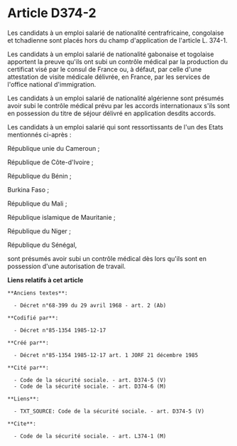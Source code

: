# Article D374-2

Les candidats à un emploi salarié de nationalité centrafricaine, congolaise et tchadienne sont placés hors du champ
d'application de l'article L. 374-1. 

Les candidats à un emploi salarié de nationalité gabonaise et togolaise apportent la preuve qu'ils ont subi un contrôle
médical par la production du certificat visé par le consul de France ou, à défaut, par celle d'une attestation de visite
médicale délivrée, en France, par les services de l'office national d'immigration.

Les candidats à un emploi salarié de nationalité algérienne sont présumés avoir subi le contrôle médical prévu par les
accords internationaux s'ils sont en possession du titre de séjour délivré en application desdits accords. 

Les candidats à un emploi salarié qui sont ressortissants de l'un des Etats mentionnés ci-après : 

République unie du Cameroun ; 

République de Côte-d'Ivoire ; 

République du Bénin ; 

Burkina Faso ; 

République du Mali ; 

République islamique de Mauritanie ; 

République du Niger ; 

République du Sénégal, 

sont présumés avoir subi un contrôle médical dès lors qu'ils sont en possession d'une autorisation de travail.

**Liens relatifs à cet article**

	**Anciens textes**:

	  - Décret n°68-399 du 29 avril 1968 - art. 2 (Ab)

	**Codifié par**:

	  - Décret n°85-1354 1985-12-17

	**Créé par**:

	  - Décret n°85-1354 1985-12-17 art. 1 JORF 21 décembre 1985

	**Cité par**:

	  - Code de la sécurité sociale. - art. D374-5 (V)
	  - Code de la sécurité sociale. - art. D374-6 (M)

	**Liens**:

	  - TXT_SOURCE: Code de la sécurité sociale. - art. D374-5 (V)

	**Cite**:

	  - Code de la sécurité sociale. - art. L374-1 (M)
